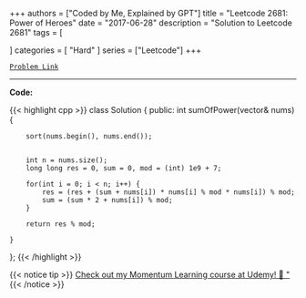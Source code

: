 
+++
authors = ["Coded by Me, Explained by GPT"]
title = "Leetcode 2681: Power of Heroes"
date = "2017-06-28"
description = "Solution to Leetcode 2681"
tags = [
    
]
categories = [
    "Hard"
]
series = ["Leetcode"]
+++



[`Problem Link`](https://leetcode.com/problems/power-of-heroes/description/)

---

**Code:**

{{< highlight cpp >}}
class Solution {
public:
    int sumOfPower(vector<int>& nums) {
                
        sort(nums.begin(), nums.end());
        
        
        int n = nums.size();
        long long res = 0, sum = 0, mod = (int) 1e9 + 7;
        
        for(int i = 0; i < n; i++) {
            res = (res + (sum + nums[i]) * nums[i] % mod * nums[i]) % mod;
            sum = (sum * 2 + nums[i]) % mod;
        }
        
        return res % mod;
        
    }
};
{{< /highlight >}}



{{< notice tip >}}
[Check out my Momentum Learning course at Udemy! 🚀 "](https://www.udemy.com/course/blind-75-the-data-structures-and-algorithms-essentials/)
{{< /notice >}}


